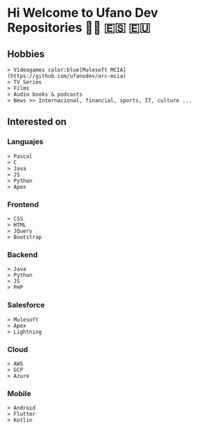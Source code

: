 # Hi Welcome to Ufano Dev Repositories 🏴‍☠️ 🇪🇸 🇪🇺

## Hobbies
    > Videogames color:blue[Mulesoft MCIA](https://github.com/ufanodev/arc-mcia)
    > TV Series
    > Films
    > Audio books & podcasts
    > News >> Internacional, financial, sports, IT, culture ...
## Interested on
   
   ### Languajes
    > Pascal
    > C
    > Java
    > JS
    > Python
    > Apex
  
  ### Frontend
    > CSS
    > HTML
    > JQuery
    > Bootstrap
  ### Backend
    > Java
    > Python
    > JS
    > PHP
  ### Salesforce
    > Mulesoft
    > Apex
    > Lightning
   ### Cloud
    > AWS
    > GCP
    > Azure 
   ### Mobile
    > Android
    > Flutter
    > Kotlin

    
   
    
  
  

<!--
Update Read.me 1.0.4
-->
